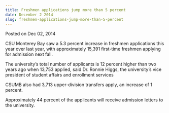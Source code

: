 ```yaml
---
title: Freshmen applications jump more than 5 percent
date: December 2 2014
slug: freshmen-applications-jump-more-than-5-percent
---
```





<span class="date">Posted on Dec 02, 2014    </span>
<p>CSU Monterey Bay saw a 5.3 percent increase in freshmen
applications this year over last year, with approximately 15,391
first-time freshmen applying for admission next fall.</p>
<p>The university&#x2019;s total number of applicants is 12 percent higher
than two years ago when 13,753 applied, said Dr. Ronnie Higgs, the
university&#x2019;s vice president of student affairs and enrollment
services</p>
<p>CSUMB also had 3,713 upper-division transfers apply, an increase
of 1 percent.</p>
<p>Approximately 44 percent of the applicants will receive
admission letters to the university.</p>
<p><br>
&#xA0;</br></p>





